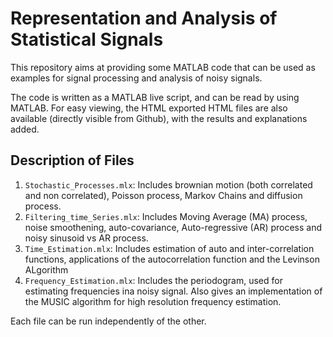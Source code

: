 # Representation and Analysis of Statistical Signals
This repository aims at providing some MATLAB code that can be used as examples for signal processing and analysis of noisy signals.

The code is written as a MATLAB live script, and can be read by using MATLAB. For easy viewing, the HTML exported HTML files are also available (directly visible from Github), with the results and explanations added.

## Description of Files
1. `Stochastic_Processes.mlx`: Includes brownian motion (both correlated and non correlated), Poisson process, Markov Chains and diffusion process.
2. `Filtering_time_Series.mlx`: Includes Moving Average (MA) process, noise smoothening, auto-covariance, Auto-regressive (AR) process and noisy sinusoid vs AR process.
3. `Time_Estimation.mlx`: Includes estimation of auto and inter-correlation functions, applications of the autocorrelation function and the Levinson ALgorithm
4. `Frequency_Estimation.mlx`: Includes the periodogram, used for estimating frequencies ina  noisy signal. Also gives an implementation of the MUSIC algorithm for high resolution frequency estimation.

Each file can be run independently of the other.